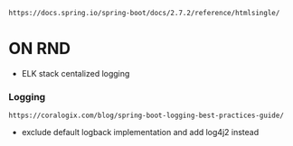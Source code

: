 
`https://docs.spring.io/spring-boot/docs/2.7.2/reference/htmlsingle/`

# ON RND
- ELK stack centalized logging

### Logging 

`https://coralogix.com/blog/spring-boot-logging-best-practices-guide/`

 - exclude default logback implementation and add log4j2 instead
